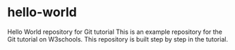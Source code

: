 # hello-world
Hello World repository for Git tutorial
This is an example repository for the Git tutorial on W3schools.
This repository is built step by step in the tutorial.